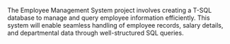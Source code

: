 The Employee Management System project involves creating a T-SQL database to manage and query employee information efficiently. This system will enable seamless handling of employee records, salary details, and departmental data through well-structured SQL queries.
